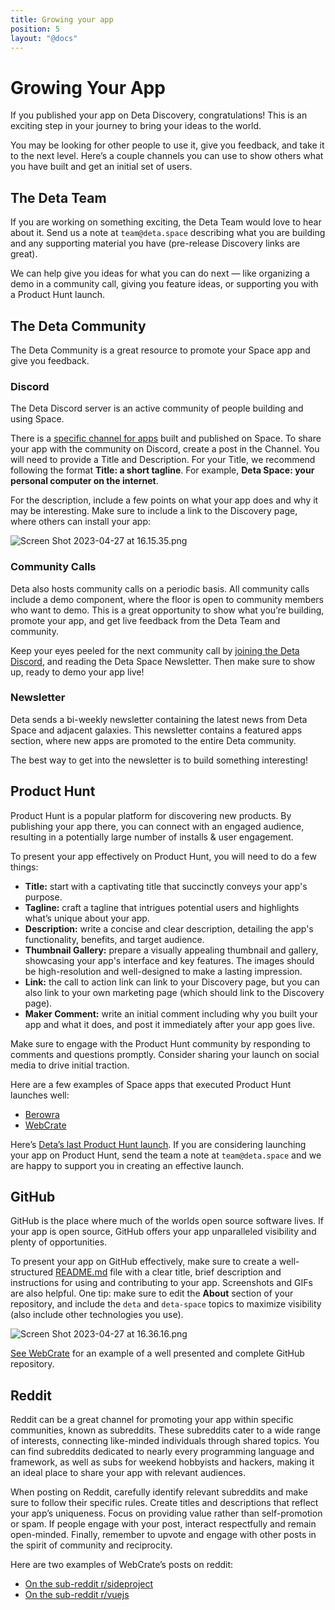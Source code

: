 ```yaml
---
title: Growing your app
position: 5
layout: "@docs"
---
```


# Growing Your App

If you published your app on Deta Discovery, congratulations! This is an exciting step in your journey to bring your ideas to the world.

You may be looking for other people to use it, give you feedback, and take it to the next level. Here’s a couple channels you can use to show others what you have built and get an initial set of users.

## The Deta Team

If you are working on something exciting, the Deta Team would love to hear about it. Send us a note at `team@deta.space` describing what you are building and any supporting material you have (pre-release Discovery links are great).

We can help give you ideas for what you can do next — like organizing a demo in a community call, giving you feature ideas, or supporting you with a Product Hunt launch.

## The Deta Community

The Deta Community is a great resource to promote your Space app and give you feedback.

### Discord

The Deta Discord server is an active community of people building and using Space. 

There is a [specific channel for apps](https://discord.com/channels/827546555200438332/1033125158673715242) built and published on Space. To share your app with the community on Discord, create a post in the Channel. You will need to provide a Title and Description. For your Title, we recommend following the format ****************Title: a short tagline****************. For example, ****************************************************************************************************Deta Space: your personal computer on the internet****************************************************************************************************.

For the description, include a few points on what your app does and why it may be interesting. Make sure to include a link to the Discovery page, where others can install your app:

![Screen Shot 2023-04-27 at 16.15.35.png](Growing%20Your%20App%209c368aa83f2d492a88886bb5ade07186/Screen_Shot_2023-04-27_at_16.15.35.png)

### Community Calls

Deta also hosts community calls on a periodic basis. All community calls include a demo component, where the floor is open to community members who want to demo. This is a great opportunity to show what you’re building, promote your app, and get live feedback from the Deta Team and community.

Keep your eyes peeled for the next community call by [joining the Deta Discord](https://go.deta.dev/discord), and reading the Deta Space Newsletter. Then make sure to show up, ready to demo your app live!

### Newsletter

Deta sends a bi-weekly newsletter containing the latest news from Deta Space and adjacent galaxies. This newsletter contains a featured apps section, where new apps are promoted to the entire Deta community.

The best way to get into the newsletter is to build something interesting!

## Product Hunt

Product Hunt is a popular platform for discovering new products. By publishing your app there, you can connect with an engaged audience, resulting in a potentially large number of installs & user engagement.

To present your app effectively on Product Hunt, you will need to do a few things:

- **************Title:************** start with a captivating title that succinctly conveys your app's purpose.
- ******************Tagline:****************** craft a tagline that intrigues potential users and highlights what’s unique about your app.
- ************************Description:************************ write a concise and clear description, detailing the app's functionality, benefits, and target audience.
- **************************************Thumbnail Gallery:************************************** prepare a visually appealing thumbnail and gallery, showcasing your app's interface and key features. The images should be high-resolution and well-designed to make a lasting impression.
- ************Link:************ the call to action link can link to your Discovery page, but you can also link to your own marketing page (which should link to the Discovery page).
- ******************************Maker Comment:****************************** write an initial comment including why you built your app and what it does, and post it immediately after your app goes live.

Make sure to engage with the Product Hunt community by responding to comments and questions promptly. Consider sharing your launch on social media to drive initial traction.

Here are a few examples of Space apps that executed Product Hunt launches well:

- [Berowra](https://www.producthunt.com/products/berowra?utm_source=badge-featured&utm_medium=badge#berowra)
- [WebCrate](https://www.producthunt.com/products/berowra?utm_source=badge-featured&utm_medium=badge#berowra)

Here’s [Deta’s last Product Hunt launch](https://www.producthunt.com/products/deta#deta-cloud-1-0). If you are considering launching your app on Product Hunt, send the team a note at `team@deta.space` and we are happy to support you in creating an effective launch.

## GitHub

GitHub is the place where much of the worlds open source software lives. If your app is open source, GitHub offers your app unparalleled visibility and plenty of opportunities. 

To present your app on GitHub effectively, make sure to create a well-structured [README.md](http://readme.md/) file with a clear title, brief description and instructions for using and contributing to your app. Screenshots and GIFs are also helpful. One tip: make sure to edit the **********About********** section of your repository, and include the `deta` and `deta-space` topics to maximize visibility (also include other technologies you use). 

![Screen Shot 2023-04-27 at 16.36.16.png](Growing%20Your%20App%209c368aa83f2d492a88886bb5ade07186/Screen_Shot_2023-04-27_at_16.36.16.png)

[See WebCrate](https://github.com/WebCrateApp/webcrate) for an example of a well presented and complete GitHub repository.

## Reddit

Reddit can be a great channel for promoting your app within specific communities, known as subreddits. These subreddits cater to a wide range of interests, connecting like-minded individuals through shared topics. You can find subreddits dedicated to nearly every programming language and framework, as well as subs for weekend hobbyists and hackers, making it an ideal place to share your app with relevant audiences.

When posting on Reddit, carefully identify relevant subreddits and make sure to follow their specific rules. Create titles and descriptions that reflect your app’s uniqueness. Focus on providing value rather than self-promotion or spam. If people engage with your post, interact respectfully and remain open-minded. Finally, remember to upvote and engage with other posts in the spirit of community and reciprocity.

Here are two examples of WebCrate’s posts on reddit:

- [On the sub-reddit r/sideproject](https://www.reddit.com/r/SideProject/comments/pb75e1/organize_your_web_with_webcrate_a_open_source/)
- [On the sub-reddit r/vuejs](https://www.reddit.com/r/vuejs/comments/pbbfa6/webcrate_open_source_bookmarking_tool_built_with/)